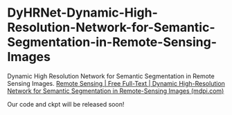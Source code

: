 # DyHRNet-Dynamic-High-Resolution-Network-for-Semantic-Segmentation-in-Remote-Sensing-Images
Dynamic High Resolution Network for Semantic Segmentation in Remote Sensing Images. 
[Remote Sensing | Free Full-Text | Dynamic High-Resolution Network for Semantic Segmentation in Remote-Sensing Images (mdpi.com)](https://www.mdpi.com/2072-4292/15/9/2293)


Our code and ckpt will be released soon!
